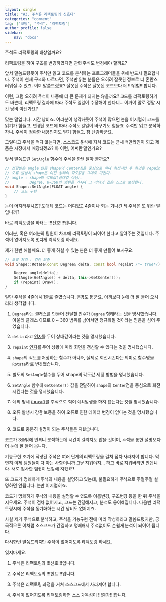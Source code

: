 ```yaml
---
layout: single
title: "#3. 주석은 리팩토링의 신호다"
categories: "comment"
tag: ["코딩", "주석", "리팩토링"]
author_profile: false
sidebar: 
    nav: "docs"
---
```


주석도 리팩토링의 대상일까요?

리팩토링을 하여 구조를 변경하였다면 관련 주석도 변경해야 할까요?

앞서 말씀드렸듯이 주석만 읽고 코드를 분석하는 프로그래머들을 위해 반드시 필요합니다. 주석이 현재 구조와 다르다면, 주석만 읽는 분들은 오히려 잘못된 정보로 더 혼란스러워질 수 있죠. 이미 말씀드렸죠? 잘못된 주석은 잘못된 코드보다 더 !!!위험!!!합니다.

이런, 그럼 오히려 주석이 나중에 더 큰 문제가 되지는 않을까요? 코드를 리팩토링하기도 바쁜데, 리팩토링 결과에 따라 주석도 일일이 수정해야 한다니... 이거야 말로 정말 시간 낭비 아닌가요?

맞는 말입니다. 시간 낭비죠. 여러분이 생각하듯이 주석이 많으면 눈을 어지럽혀 코드를 읽기가 힘들고, 변경된 코드에 따라 주석도 일일이 바꾸기도 힘들죠. 주석만 읽고 분석하자니, 주석이 정확한 내용인지도 믿기 힘들고, 참 난감하군요.

그렇다고 주석을 적지 않는다면, 소스코드 분석에 지쳐 코드는 금새 백만라인이 되고 제품은 시장에서 매장되겠죠? 아 이런, 어쩌란 말인가요?

앞서 말씀드린 `SetAngle` 함수에 주석을 한번 달아 볼까요?
 
```cpp
// 전달받은 angle 만큼 shape의 Center점을 중심으로 하여 회전시킨 후 화면을 repaint 한다.
// 오류 발생시 shape은 이전 상태의 각도값을 그대로 가진다.
// angle : shape의 각도값(상대값 아님).
//         Degree. 0~360의 범위를 가지며 그 이외의 값은 스스로 보정한다.
void Shape::SetAngle(FLOAT angle) {
    // 코드 구현
}
```
눈이 어지러우시죠? 도대체 코드는 어디있고 4줄이나 되는 기나긴 저 주석은 또 뭐란 말입니까?

바로 리팩토링을 하라는 !!!신호!!!입니다.

여러분, 혹은 여러분의 팀원이 차후에 리팩토링이 되어야 한다고 알려주는 것입니다. 주석이 없어지도록 멋지게 리팩토링 하세요.

제가 한번 해볼께요. 더 좋게 하실 수 있는 분은 더 좋게 만들어 보시구요.
 
```cpp
// 오류 처리 : 강한 보증
void Shape::Rotate(const Degree& delta, const bool repaint /*= true*/) /* throw() */ {

    Degree angle(delta);
    SetAngle(GetAngle() + delta, this->GetCenter());
    if (repaint) Draw();
}
```

일단 주석을 4줄에서 1줄로 줄였습니다. 문장도 짧군요. 아까보다 눈에 더 잘 들어 오시리라 생각합니다.

1. `Degree`라는 클래스를 만들어 전달할 인수가 `Degree` 형태라는 것을 명시했습니다. 아울러 클래스 이므로 0 ~ 360 범위를 넘어서면 정규화될 것이라는 믿음을 심어 주었습니다.

2. `delta` 라고 [인자](https://tango1202.github.io/legacy-cpp-guide/legacy-cpp-guide-function/#%EC%9D%B8%EC%9E%90%EB%A7%A4%EA%B0%9C%EB%B3%80%EC%88%98-parameter)를 두어 상대값이라는 것을 명시했습니다.

3. `repaint` [인자](https://tango1202.github.io/legacy-cpp-guide/legacy-cpp-guide-function/#%EC%9D%B8%EC%9E%90%EB%A7%A4%EA%B0%9C%EB%B3%80%EC%88%98-parameter)를 두어 상황에 따라 화면을 갱신할 수 있다는 것을 명시했습니다.

4. `shape`의 각도를 저장하는 함수가 아니라, 실제로 회전시킨다는 의미로 함수명을 `Rotate`라로 변경했습니다.

5. 별도의 `SetAngle`함수를 두어 shape의 각도값 세팅 방법을 명시했습니다.

6. `SetAngle` 함수에 `GetCenter()` 값을 전달하여 `shape`의 `Center`점을 중심으로 회전시킨다는 것을 명시했습니다.

7. 예외 명세 [throw()](https://tango1202.github.io/legacy-cpp-exception/legacy-cpp-exception-mechanism/#%EB%8F%99%EC%A0%81-%EC%98%88%EC%99%B8-%EC%82%AC%EC%96%91)를 주석으로 적어 예외발생을 하지 않는다는 것을 명시했습니다.

8. 오류 발생시 강한 보증을 하여 오류로 인한 데이터 변경이 없다는 것을 명시했습니다.

9. 코드로 충분히 설명이 되는 주석들은 지웠습니다.

코드가 3줄밖에 안되니 분석하는데 시간이 걸리지도 않을 것이며, 주석을 통한 설명보다 더 눈에 잘 들어 옵니다.

기능구현 초기에 작성된 주석은 여러 단계의 리팩토링을 걸쳐 점차 사라져야 합니다. 막연히 이제 팀원들이 다 아는 사항이니까 그냥 지워야지... 하고 바로 지워버리면 안됩니다. 새로 입사한 팀원이 난감해 지겠죠?

또 코드가 명쾌하게 주석의 내용을 설명하고 있는데, 불필요하게 주석으로 주절주절 설명하면 안됩니다. 눈만 어지럽히죠.

코드가 명쾌하게 주석의 내용을 설명할 수 있도록 이름변경, 구조변경 등을 한 뒤 주석을 지우세요. 주석이 점차 없어지고, 코드는 간결해지고, 분석도 용이해집니다. 다음번 리팩토링시에 주석을 동기화하는 시간 낭비도 없어지죠.

사실 제가 주석으로 분석하고, 주석을 기능구현 전에 미리 작성하라고 말씀드렸지만, 궁극적으론 이처럼 소스코드가 간결하고 명쾌해서 주석없이도 손쉽게 분석이 되어야 됩니다. 

다시한번 말씀드리지만 주석이 없어지도록 리팩토링 하세요.


잊지마세요.

1. 주석은 리팩토링의 !!!신호!!!입니다.

2. 주석은 리팩토링의 !!!힌트!!!입니다.

3. 주석은 리팩토링 과정을 거쳐 소스코드에서 사라져야 합니다.

4. 주석이 없어지도록 리팩토링하면 소스 가독성이 !!!증가!!!합니다.